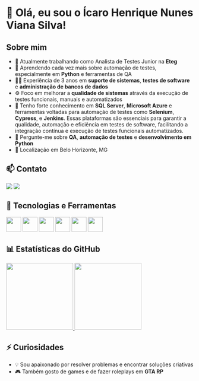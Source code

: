 # 👋 Olá, eu sou o Ícaro Henrique Nunes Viana Silva!

## Sobre mim

- 🔭 Atualmente trabalhando como Analista de Testes Junior na **Eteg**
- 🌱 Aprendendo cada vez mais sobre automação de testes, especialmente em **Python** e ferramentas de QA
- 👨‍💻 Experiência de 3 anos em **suporte de sistemas**, **testes de software** e **administração de bancos de dados** 
- ⚙️ Foco em melhorar a **qualidade de sistemas** através da execução de testes funcionais, manuais e automatizados
- 🧠 Tenho forte conhecimento em **SQL Server**, **Microsoft Azure** e ferramentas voltadas para automação de testes como **Selenium**, **Cypress**, e **Jenkins**. Essas plataformas são essenciais para garantir a qualidade, automação e eficiência em testes de software, facilitando a integração contínua e execução de testes funcionais automatizados.
- 💬 Pergunte-me sobre **QA**, **automação de testes** e **desenvolvimento em Python**
- 📍 Localização em Belo Horizonte, MG

## 📫 Contato

<div>
  <a href="mailto:icaro_henrique18@hotmail.com"><img loading="lazy" src="https://img.shields.io/badge/-Email-D14836?style=for-the-badge&logo=gmail&logoColor=white" /></a>
  <a href="https://www.linkedin.com/in/icaro-henrique-nunes-viana-silva-8b017512a/" target="_blank"><img loading="lazy" src="https://img.shields.io/badge/-LinkedIn-%230077B5?style=for-the-badge&logo=linkedin&logoColor=white" /></a>
</div>

## 🚀 Tecnologias e Ferramentas

<img loading="lazy" src="https://cdn.jsdelivr.net/gh/devicons/devicon/icons/python/python-original.svg" width="40" height="40"/>  <img loading="lazy" src="https://cdn.jsdelivr.net/gh/devicons/devicon/icons/git/git-original.svg" width="40" height="40"/> <img loading="lazy" src="https://cdn.jsdelivr.net/gh/devicons/devicon/icons/azure/azure-original.svg" width="40" height="40"/> <img loading="lazy" src="https://cdn.jsdelivr.net/gh/devicons/devicon/icons/csharp/csharp-original.svg" width="40" height="40"/> <img loading="lazy" src="https://cdn.jsdelivr.net/gh/devicons/devicon/icons/selenium/selenium-original.svg" width="40" height="40"/> <img loading="lazy" src="https://cdn.jsdelivr.net/gh/devicons/devicon/icons/jenkins/jenkins-original.svg" width="40" height="40"/> 



## 📊 Estatísticas do GitHub

<div>
  <a href="https://github.com/Icarohsilva">
    <img loading="lazy" height="180em" src="https://github-readme-stats.vercel.app/api?username=Icarohsilva&show_icons=true&theme=dracula&include_all_commits=true&count_private=true"/>
    <img loading="lazy" height="180em" src="https://github-readme-stats.vercel.app/api/top-langs/?username=Icarohsilva&layout=compact&langs_count=7&theme=dracula"/>
  </a>
</div>

## ⚡ Curiosidades

- 💡 Sou apaixonado por resolver problemas e encontrar soluções criativas
- 🎮 Também gosto de games e de fazer roleplays em **GTA RP**
